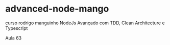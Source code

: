 # advanced-node-mango
curso rodrigo manguinho NodeJs Avançado com TDD, Clean Architecture e Typescript

Aula 63
